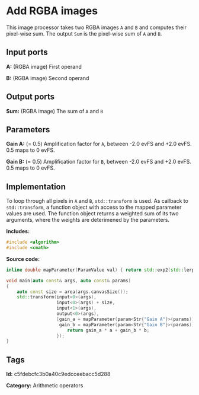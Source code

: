 # Add RGBA images

This image processor takes two RGBA images `A` and `B` and computes their pixel-wise sum. The output `Sum` is the pixel-wise sum of `A` and `B`.

## Input ports

__A:__ (RGBA image) First operand

__B:__ (RGBA image) Second operand

## Output ports

__Sum:__ (RGBA image) The sum of `A` and `B`

## Parameters

__Gain A:__ (= 0.5) Amplification factor for `A`, between -2.0 evFS and +2.0 evFS. 0.5 maps to 0 evFS.

__Gain B:__ (= 0.5) Amplification factor for `B`, between -2.0 evFS and +2.0 evFS. 0.5 maps to 0 evFS.

## Implementation

To loop through all pixels in `A` and `B`, `std::transform` is used. As callback to `std::transform`, a function object with access to the mapped parameter values are used. The function object returns a weighted sum of its two arguments, where the weights are deterimened by the parameters.

__Includes:__

```c++
#include <algorithm>
#include <cmath>
```

__Source code:__

```c++
inline double mapParameter(ParamValue val) { return std::exp2(std::lerp(-2.0, 2.0, val.value())); }

void main(auto const& args, auto const& params)
{
	auto const size = area(args.canvasSize());
	std::transform(input<0>(args),
	               input<0>(args) + size,
	               input<1>(args),
	               output<0>(args),
	               [gain_a = mapParameter(param<Str{"Gain A"}>(params)),
	                gain_b = mapParameter(param<Str{"Gain B"}>(params))](auto a, auto b) {
		               return gain_a * a + gain_b * b;
	               });
}
```

## Tags

__Id:__ c5fdebcfc3b0a40c9edcceebacc5d288

__Category:__ Arithmetic operators